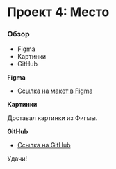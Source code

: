 # Проект 4: Место

### Обзор

* Figma
* Картинки
* GitHub

**Figma**

* [Ссылка на макет в Figma](https://www.figma.com/file/StZjf8HnoeLdiXS7dYrLAh/JavaScript.-Sprint-4)

**Картинки**

Доставал картинки из Фигмы.

**GitHub**

* [Ссылка на GitHub](https://greenfestt.github.io/mesto/index.html)



Удачи!
